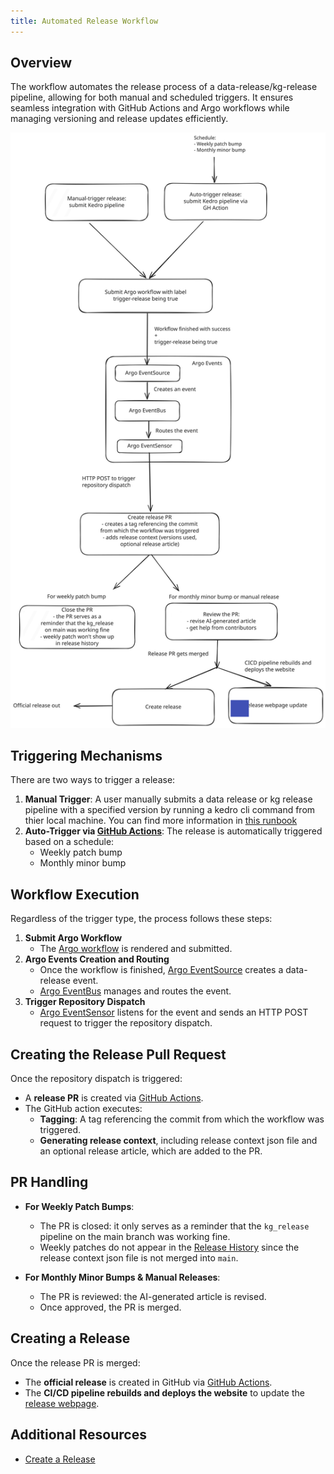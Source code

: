 ```yaml
---
title: Automated Release Workflow
---
```


## Overview
The workflow automates the release process of a data-release/kg-release pipeline, allowing for both manual and scheduled triggers. It ensures seamless integration with GitHub Actions and Argo workflows while managing versioning and release updates efficiently.

![Automated data release workflow](../../assets/img/auto-data-release-pipeline.svg)

## Triggering Mechanisms
There are two ways to trigger a release:

1. **Manual Trigger**: A user manually submits a data release or kg release pipeline with a specified version by running a kedro cli command from thier local machine. You can find more information in [this runbook](https://docs.dev.everycure.org/infrastructure/runbooks/01_releases/)
2. **Auto-Trigger via [GitHub Actions](https://github.com/everycure-org/matrix/blob/main/.github/workflows/submit-kedro-pipeline.yml)**: The release is automatically triggered based on a schedule:
   - Weekly patch bump
   - Monthly minor bump

## Workflow Execution
Regardless of the trigger type, the process follows these steps:

1. **Submit Argo Workflow**
   - The [Argo workflow](https://github.com/everycure-org/matrix/blob/main/pipelines/matrix/templates/argo_wf_spec.tmpl) is rendered and submitted.
2. **Argo Events Creation and Routing**
   - Once the workflow is finished, [Argo EventSource](https://github.com/everycure-org/matrix/blob/main/infra/argo/applications/data-release/templates/BuildDataReleaseEventSource.yaml) creates a data-release event.
   - [Argo EventBus](https://github.com/everycure-org/matrix/blob/main/infra/argo/applications/data-release/templates/DeployEventbus.yaml) manages and routes the event.
3. **Trigger Repository Dispatch**
   - [Argo EventSensor](https://github.com/everycure-org/matrix/blob/main/infra/argo/applications/data-release/templates/BuildDataReleaseSensorWithReleaseVersion.yaml) listens for the event and sends an HTTP POST request to trigger the repository dispatch.

## Creating the Release Pull Request
Once the repository dispatch is triggered:

- A **release PR** is created via [GitHub Actions](https://github.com/everycure-org/matrix/blob/main/.github/workflows/create-release-pr.yml).
- The GitHub action executes:
  - **Tagging**: A tag referencing the commit from which the workflow was triggered.
  - **Generating release context**, including release context json file and an optional release article, which are added to the PR.

## PR Handling

- **For Weekly Patch Bumps**:
  - The PR is closed: it only serves as a reminder that the `kg_release` pipeline on the main branch was working fine.
  - Weekly patches do not appear in the [Release History](https://docs.dev.everycure.org/releases/release_history/) since the release context json file is not merged into `main`.

- **For Monthly Minor Bumps & Manual Releases**:
  - The PR is reviewed: the AI-generated article is revised.
  - Once approved, the PR is merged.

## Creating a Release

Once the release PR is merged:
- The **official release** is created in GitHub via [GitHub Actions](https://github.com/everycure-org/matrix/blob/main/.github/workflows/create-post-pr-release.yml).
- The **CI/CD pipeline rebuilds and deploys the website** to update the [release webpage](https://docs.dev.everycure.org/releases/).

## Additional Resources
- [Create a Release](https://docs.dev.everycure.org/infrastructure/runbooks/01_releases/)
